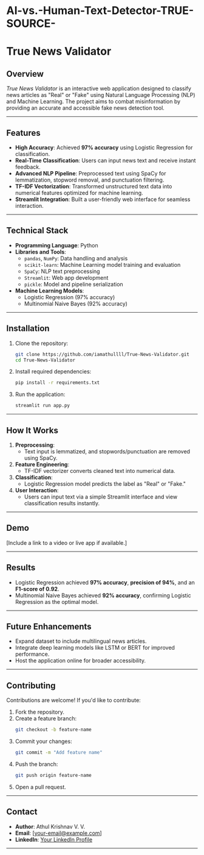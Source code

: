 # AI-vs.-Human-Text-Detector-TRUE-SOURCE-
# **True News Validator**

## **Overview**
*True News Validator* is an interactive web application designed to classify news articles as "Real" or "Fake" using Natural Language Processing (NLP) and Machine Learning. The project aims to combat misinformation by providing an accurate and accessible fake news detection tool.

---

## **Features**
- **High Accuracy**: Achieved **97% accuracy** using Logistic Regression for classification.
- **Real-Time Classification**: Users can input news text and receive instant feedback.
- **Advanced NLP Pipeline**: Preprocessed text using SpaCy for lemmatization, stopword removal, and punctuation filtering.
- **TF-IDF Vectorization**: Transformed unstructured text data into numerical features optimized for machine learning.
- **Streamlit Integration**: Built a user-friendly web interface for seamless interaction.

---

## **Technical Stack**
- **Programming Language**: Python
- **Libraries and Tools**:
  - `pandas`, `NumPy`: Data handling and analysis
  - `scikit-learn`: Machine Learning model training and evaluation
  - `SpaCy`: NLP text preprocessing
  - `Streamlit`: Web app development
  - `pickle`: Model and pipeline serialization
- **Machine Learning Models**:
  - Logistic Regression (97% accuracy)
  - Multinomial Naive Bayes (92% accuracy)

---

## **Installation**

1. Clone the repository:
   ```bash
   git clone https://github.com/iamathullll/True-News-Validator.git
   cd True-News-Validator
   ```

2. Install required dependencies:
   ```bash
   pip install -r requirements.txt
   ```

3. Run the application:
   ```bash
   streamlit run app.py
   ```

---

## **How It Works**
1. **Preprocessing**:
   - Text input is lemmatized, and stopwords/punctuation are removed using SpaCy.
2. **Feature Engineering**:
   - TF-IDF vectorizer converts cleaned text into numerical data.
3. **Classification**:
   - Logistic Regression model predicts the label as "Real" or "Fake."
4. **User Interaction**:
   - Users can input text via a simple Streamlit interface and view classification results instantly.

---

## **Demo**
[Include a link to a video or live app if available.]

---

## **Results**
- Logistic Regression achieved **97% accuracy**, **precision of 94%**, and an **F1-score of 0.92**.
- Multinomial Naive Bayes achieved **92% accuracy**, confirming Logistic Regression as the optimal model.

---

## **Future Enhancements**
- Expand dataset to include multilingual news articles.
- Integrate deep learning models like LSTM or BERT for improved performance.
- Host the application online for broader accessibility.

---

## **Contributing**
Contributions are welcome! If you'd like to contribute:
1. Fork the repository.
2. Create a feature branch:
   ```bash
   git checkout -b feature-name
   ```
3. Commit your changes:
   ```bash
   git commit -m "Add feature name"
   ```
4. Push the branch:
   ```bash
   git push origin feature-name
   ```
5. Open a pull request.

---

## **Contact**
- **Author**: Athul Krishnav V. V.
- **Email**: [your-email@example.com]
- **LinkedIn**: [Your LinkedIn Profile](https://www.linkedin.com/in/your-profile)

---
